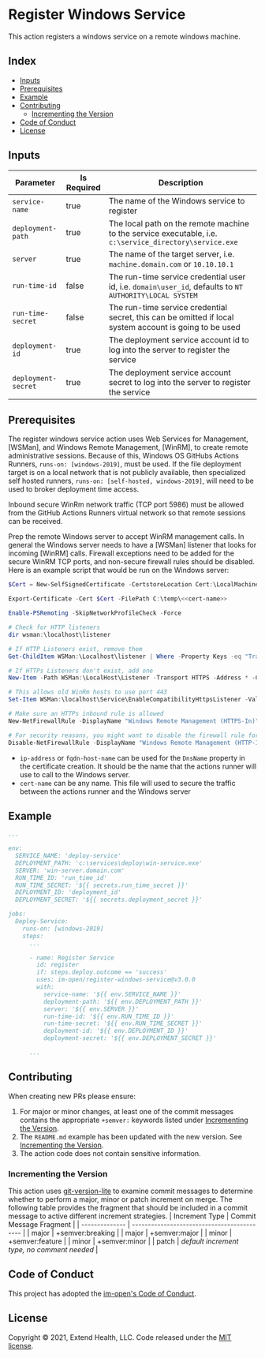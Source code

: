 # Register Windows Service

This action registers a windows service on a remote windows machine.

## Index <!-- omit in toc -->

- [Inputs](#inputs)
- [Prerequisites](#prerequisites)
- [Example](#example)
- [Contributing](#contributing)
  - [Incrementing the Version](#incrementing-the-version)
- [Code of Conduct](#code-of-conduct)
- [License](#license)

## Inputs

| Parameter           | Is Required | Description                                                                                             |
| ------------------- | ----------- | ------------------------------------------------------------------------------------------------------- |
| `service-name`      | true        | The name of the Windows service to register                                                             |
| `deployment-path`   | true        | The local path on the remote machine to the service executable, i.e. `c:\service_directory\service.exe` |
| `server`            | true        | The name of the target server, i.e. `machine.domain.com` or `10.10.10.1`                                |
| `run-time-id`       | false       | The run-time service credential user id, i.e. `domain\user_id`, defaults to `NT AUTHORITY\LOCAL SYSTEM` |
| `run-time-secret`   | false       | The run-time service credential secret, this can be omitted if local system account is going to be used |
| `deployment-id`     | true        | The deployment service account id to log into the server to register the service                        |
| `deployment-secret` | true        | The deployment service account secret to log into the server to register the service                    |

## Prerequisites

The register windows service action uses Web Services for Management, [WSMan], and Windows Remote Management, [WinRM], to create remote administrative sessions. Because of this, Windows OS GitHubs Actions Runners, `runs-on: [windows-2019]`, must be used. If the file deployment target is on a local network that is not publicly available, then specialized self hosted runners, `runs-on: [self-hosted, windows-2019]`,  will need to be used to broker deployment time access.

Inbound secure WinRm network traffic (TCP port 5986) must be allowed from the GitHub Actions Runners virtual network so that remote sessions can be received.

Prep the remote Windows server to accept WinRM management calls.  In general the Windows server needs to have a [WSMan] listener that looks for incoming [WinRM] calls. Firewall exceptions need to be added for the secure WinRM TCP ports, and non-secure firewall rules should be disabled. Here is an example script that would be run on the Windows server:

  ```powershell
  $Cert = New-SelfSignedCertificate -CertstoreLocation Cert:\LocalMachine\My -DnsName <<ip-address|fqdn-host-name>>

  Export-Certificate -Cert $Cert -FilePath C:\temp\<<cert-name>>

  Enable-PSRemoting -SkipNetworkProfileCheck -Force

  # Check for HTTP listeners
  dir wsman:\localhost\listener

  # If HTTP Listeners exist, remove them
  Get-ChildItem WSMan:\Localhost\listener | Where -Property Keys -eq "Transport=HTTP" | Remove-Item -Recurse

  # If HTTPs Listeners don't exist, add one
  New-Item -Path WSMan:\LocalHost\Listener -Transport HTTPS -Address * -CertificateThumbPrint $Cert.Thumbprint –Force

  # This allows old WinRm hosts to use port 443
  Set-Item WSMan:\localhost\Service\EnableCompatibilityHttpsListener -Value true

  # Make sure an HTTPs inbound rule is allowed
  New-NetFirewallRule -DisplayName "Windows Remote Management (HTTPS-In)" -Name "Windows Remote Management (HTTPS-In)" -Profile Any -LocalPort 5986 -Protocol TCP

  # For security reasons, you might want to disable the firewall rule for HTTP that *Enable-PSRemoting* added:
  Disable-NetFirewallRule -DisplayName "Windows Remote Management (HTTP-In)"
  ```

- `ip-address` or `fqdn-host-name` can be used for the `DnsName` property in the certificate creation. It should be the name that the actions runner will use to call to the Windows server.
- `cert-name` can be any name.  This file will used to secure the traffic between the actions runner and the Windows server

## Example

```yml
...

env:
  SERVICE_NAME: 'deploy-service'
  DEPLOYMENT_PATH: 'c:\services\deploy\win-service.exe'
  SERVER: 'win-server.domain.com'
  RUN_TIME_ID: 'run_time_id'
  RUN_TIME_SECRET: '${{ secrets.run_time_secret }}'
  DEPLOYMENT_ID: 'deployment_id'
  DEPLOYMENT_SECRET: '${{ secrets.deployment_secret }}'

jobs:
  Deploy-Service:
    runs-on: [windows-2019]
    steps:
      ...

      - name: Register Service
        id: register
        if: steps.deploy.outcome == 'success'
        uses: im-open/register-windows-service@v3.0.0
        with:
          service-name: '${{ env.SERVICE_NAME }}'
          deployment-path: '${{ env.DEPLOYMENT_PATH }}'
          server: '${{ env.SERVER }}'
          run-time-id: '${{ env.RUN_TIME_ID }}'
          run-time-secret: '${{ env.RUN_TIME_SECRET }}'
          deployment-id: '${{ env.DEPLOYMENT_ID }}'
          deployment-secret: '${{ env.DEPLOYMENT_SECRET }}'

      ...
```

## Contributing

When creating new PRs please ensure:
1. For major or minor changes, at least one of the commit messages contains the appropriate `+semver:` keywords listed under [Incrementing the Version](#incrementing-the-version).
2. The `README.md` example has been updated with the new version.  See [Incrementing the Version](#incrementing-the-version).
3. The action code does not contain sensitive information.

### Incrementing the Version

This action uses [git-version-lite] to examine commit messages to determine whether to perform a major, minor or patch increment on merge.  The following table provides the fragment that should be included in a commit message to active different increment strategies.
| Increment Type | Commit Message Fragment                     |
| -------------- | ------------------------------------------- |
| major          | +semver:breaking                            |
| major          | +semver:major                               |
| minor          | +semver:feature                             |
| minor          | +semver:minor                               |
| patch          | *default increment type, no comment needed* |

## Code of Conduct

This project has adopted the [im-open's Code of Conduct](https://github.com/im-open/.github/blob/master/CODE_OF_CONDUCT.md).

## License

Copyright &copy; 2021, Extend Health, LLC. Code released under the [MIT license](LICENSE).

[git-version-lite]: https://github.com/im-open/git-version-lite
